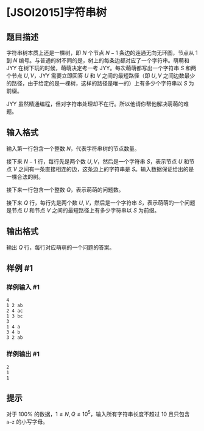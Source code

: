 # [JSOI2015]字符串树

## 题目描述

字符串树本质上还是一棵树，即 $N$ 个节点 $N-1$ 条边的连通无向无环图，节点从 $1$ 到 $N$ 编号。与普通的树不同的是，树上的每条边都对应了一个字符串。萌萌和 JYY 在树下玩的时候，萌萌决定考一考 JYY。每次萌萌都写出一个字符串 $S$ 和两个节点 $U,V$，JYY 需要立即回答 $U$ 和 $V$ 之间的最短路径（即 $U,V$ 之间边数最少的路径，由于给定的是一棵树，这样的路径是唯一的）上有多少个字符串以 $S$ 为前缀。

JYY 虽然精通编程，但对字符串处理却不在行。所以他请你帮他解决萌萌的难题。

## 输入格式

输入第一行包含一个整数 $N$，代表字符串树的节点数量。

接下来 $N-1$ 行，每行先是两个数 $U,V$，然后是一个字符串 $S$，表示节点 $U$ 和节点 $V$ 之间有一条直接相连的边，这条边上的字符串是 $S$。输入数据保证给出的是一棵合法的树。

接下来一行包含一个整数 $Q$，表示萌萌的问题数。

接下来 $Q$ 行，每行先是两个数 $U,V$，然后是一个字符串 $S$，表示萌萌的一个问题是节点 $U$ 和节点 $V$ 之间的最短路径上有多少字符串以 $S$ 为前缀。

## 输出格式

输出 $Q$ 行，每行对应萌萌的一个问题的答案。

## 样例 #1

### 样例输入 #1
```
4
1 2 ab
2 4 ac
1 3 bc
3
1 4 a
3 4 b
3 2 ab
```

### 样例输出 #1

```
2
1
1
```

## 提示

对于 $100\%$ 的数据，$1\leq N,Q\leq 10^5$，输入所有字符串长度不超过 $10$ 且只包含 `a~z` 的小写字母。
